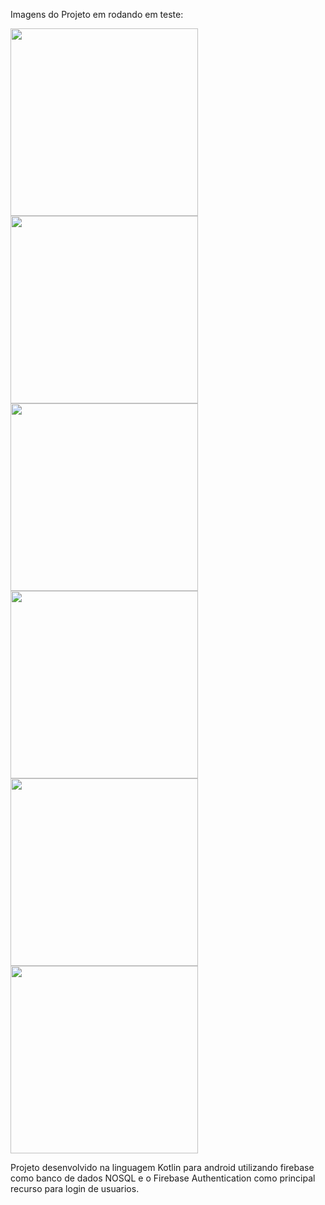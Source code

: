 Imagens do Projeto em rodando em teste:


<img src="https://github.com/VitorSiilva2/TalkieMessage/assets/116734585/90905954-d154-4359-ae2b-02c3baa7cb10" width=300px /></div>
<img src="https://github.com/VitorSiilva2/TalkieMessage/assets/116734585/9bfef340-e498-412d-bcdb-0cb8bb93023b" width=300px /></div>
<img src="https://github.com/VitorSiilva2/TalkieMessage/assets/116734585/b9f42c94-902b-4925-af82-ec8da6d47e23" width=300px /></div>
<img src="https://github.com/VitorSiilva2/TalkieMessage/assets/116734585/c7bf6f07-fce7-487d-be1b-d50cd58a47ae" width=300px /></div>
<img src="https://github.com/VitorSiilva2/TalkieMessage/assets/116734585/029c511b-cd78-42c2-a3a2-2b524d4c50fb" width=300px /></div>
<img src="https://github.com/VitorSiilva2/TalkieMessage/assets/116734585/90e80085-78de-4e95-b529-97cc34f16b6e" width=300px /></div>


Projeto desenvolvido na linguagem Kotlin para android utilizando firebase como banco de dados NOSQL e o Firebase Authentication como principal recurso para login de usuarios.
